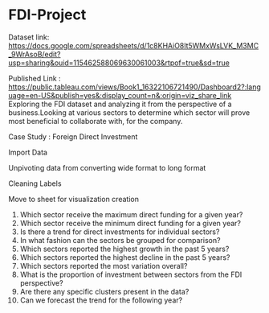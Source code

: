 # FDI-Project  
 Dataset link: https://docs.google.com/spreadsheets/d/1c8KHAiO8lt5WMxWsLVK_M3MC_9WrAsoB/edit?usp=sharing&ouid=115462588069630061003&rtpof=true&sd=true  
 
 Published Link : https://public.tableau.com/views/Book1_16322106721490/Dashboard2?:language=en-US&publish=yes&:display_count=n&:origin=viz_share_link  
Exploring the FDI dataset and analyzing it from the perspective of a business.Looking at various sectors to determine which sector will prove most beneficial to collaborate with, for the company.

Case Study : Foreign Direct Investment

Import Data

Unpivoting data from converting wide format to long format

Cleaning Labels 

Move to sheet for visualization creation   

1. Which sector receive the maximum direct funding for a given year?
2. Which sector receive the minimum direct funding for a given year?
3. Is there a trend for direct investments for individual sectors? 
4. In what fashion can the sectors be grouped for comparison?
5. Which sectors reported the highest growth in the past 5 years?
6. Which sectors reported the highest decline in the past 5 years?
7. Which sectors reported the most variation overall?
8. What is the proportion of investment between sectors from the FDI perspective? 
9. Are there any specific clusters present in the data?
10. Can we forecast the trend for the following year?
